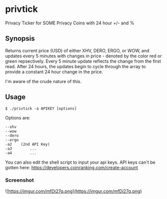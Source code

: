 # privtick
Privacy Ticker for SOME Privacy Coins with 24 hour +/- and %

## Synopsis

Returns current price (USD) of either XHV, DERO, ERGO, or WOW, and updates every 5 minutes with changes in price - denoted by the color red or green repsectively. Every 5 minute update reflects the change from the first read. After 24 hours, the updates begin to cycle through the array to provide a constant 24 hour change in the price. 

I'm aware of the crude nature of this. 

## Usage

`$ ./privtick -a APIKEY [options]`

Options are:

```
--xhv
--wow
--dero
--ergo
-a2    (2nd API Key)
-a3        ...
-a4        ...
```

You can also edit the shell script to input your api keys. API keys can't be gotten here: https://developers.coinranking.com/create-account

### Screenshot


![https://imgur.com/mfDi27q.png](https://imgur.com/mfDi27q.png)

